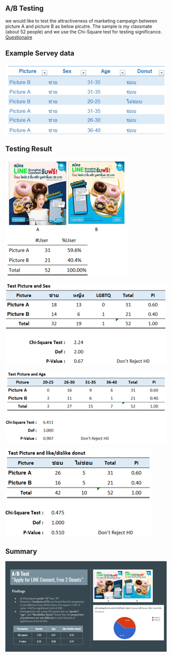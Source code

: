 ## A/B Testing
we would like to test the attractiveness of marketing campaign between picture A and picture B as below picutre.
The sample is my classmate (about 52 people) and we use the Chi-Square test for testing significance.
[Questionaire](https://docs.google.com/forms/d/e/1FAIpQLSfDBjzhJbiTEeunO3NAN2ppkz84qLMRKHuXl7TAgYo4Am-FYQ/viewform)

## Example Servey data
![image](./img00_surveydata.png)


## Testing Result
![image](./img01_summarydata.png)


![image](./img02_test_picXsex.png)


![image](./img03_test_picXage.png)


![image](./img04_test_picXdonut.png)

## Summary
![image](./img05_Summary_AB_Testing.png)

